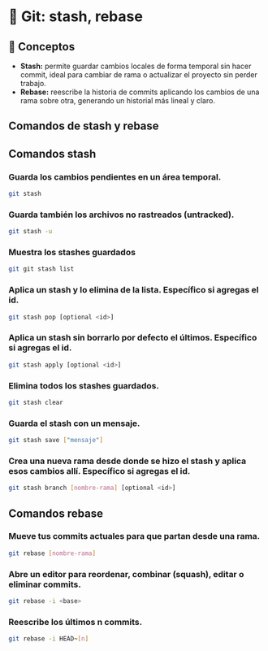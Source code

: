 # 📌 Git: stash, rebase

## 🧩 Conceptos

- **Stash:** permite guardar cambios locales de forma temporal sin hacer commit, ideal para cambiar de rama o actualizar el proyecto sin perder trabajo.
- **Rebase:** reescribe la historia de commits aplicando los cambios de una rama sobre otra, generando un historial más lineal y claro.

##  Comandos de stash y rebase

## Comandos stash

### Guarda los cambios pendientes en un área temporal.
```bash
git stash
```

### Guarda también los archivos no rastreados (untracked).
```bash
git stash -u
```

### Muestra los stashes guardados
```bash
git git stash list
```

### Aplica un stash y lo elimina de la lista. Específico si agregas el id.
```bash
git stash pop [optional <id>]
```

### Aplica un stash sin borrarlo por defecto el últimos. Específico si agregas el id.
```bash
git stash apply [optional <id>]
```

### Elimina todos los stashes guardados.
```bash
git stash clear
```

### Guarda el stash con un mensaje.
```bash
git stash save ["mensaje"]
```

### Crea una nueva rama desde donde se hizo el stash y aplica esos cambios allí. Específico si agregas el id.
```bash
git stash branch [nombre-rama] [optional <id>]
```

## Comandos rebase

### Mueve tus commits actuales para que partan desde una rama.
```bash
git rebase [nombre-rama]
```

### Abre un editor para reordenar, combinar (squash), editar o eliminar commits.
```bash
git rebase -i <base>
```

### Reescribe los últimos n commits.
```bash
git rebase -i HEAD~[n]
```